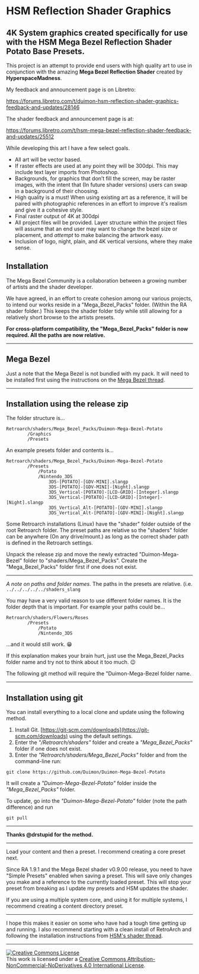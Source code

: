 # HSM Reflection Shader Graphics

## 4K System graphics created specifically for use with the HSM Mega Bezel Reflection Shader Potato Base Presets.

This project is an attempt to provide end users with high quality art to use in conjunction with the amazing **Mega Bezel Reflection Shader** created by **HyperspaceMadness**.

My feedback and announcement page is on Libretro:

https://forums.libretro.com/t/duimon-hsm-reflection-shader-graphics-feedback-and-updates/28146

The shader feedback and announcement page is at:

https://forums.libretro.com/t/hsm-mega-bezel-reflection-shader-feedback-and-updates/25512

While developing this art I have a few select goals.

* All art will be vector based.
* If raster effects are used at any point they will be 300dpi. This may include text layer imports from Photoshop.
* Backgrounds, for graphics that don’t fill the screen, may be raster images, with the intent that (In future shader versions) users can swap in a background of their choosing.
* High quality is a must! When using existing art as a reference, it will be paired with photographic references in an effort to improve it's realism and give it a cohesive style.
* Final raster output of 4K at 300dpi
* All project files will be provided. Layer structure within the project files will assume that an end user may want to change the bezel size or placement, and *attempt* to make balancing the artwork easy.
* Inclusion of logo, night, plain, and 4K vertical versions, where they make sense.

## Installation

The Mega Bezel Community is a collaboration between a growing number of artists and the shader developer.

We have agreed, in an effort to create cohesion among our various projects, to intend 
our works reside in a "Mega_Bezel_Packs" folder. (Within the RA shader folder.) This
keeps the shader folder tidy while still allowing for a relatively short browse to the 
artists presets.

**For cross-platform compatibility, the "Mega_Bezel_Packs" folder is now required. All the paths are now relative.**

___

## Mega Bezel

Just a note that the Mega Bezel is not bundled with my pack. It will need to be installed first using the instructions on the [Mega Bezel thread](https://forums.libretro.com/t/hsm-mega-bezel-reflection-shader-feedback-and-updates/25512).
___


## Installation using the release zip

The folder structure is...

    Retroarch/shaders/Mega_Bezel_Packs/Duimon-Mega-Bezel-Potato
        	/Graphics
        	/Presets


An example presets folder and contents is...

    Retroarch/shaders/Mega_Bezel_Packs/Duimon-Mega-Bezel-Potato
    		/Presets
    		    /Potato
    			/Nintendo_3DS
    				3DS-[POTATO]-[GDV-MINI].slangp
    				3DS-[POTATO]-[GDV-MINI]-[Night].slangp
    				3DS_Vertical-[POTATO]-[LCD-GRID]-[Integer].slangp
    				3DS_Vertical-[POTATO]-[LCD-GRID]-[Integer]-[Night].slangp
    				3DS_Vertical_Alt-[POTATO]-[GDV-MINI].slangp
    				3DS_Vertical_Alt-[POTATO]-[GDV-MINI]-[Night].slangp

Some Retroarch installations (Linux) have the "shader" folder outside of the root Retroarch folder. The preset paths are relative so the "shaders" folder can be anywhere (On any drive/mount.) as long as the correct shader path is defined in the Retroarch settings.

Unpack the release zip and move the newly extracted "Duimon-Mega-Bezel" folder to "shaders/Mega_Bezel_Packs". Create the "Mega_Bezel_Packs" folder first if one does not exist.

___

*A note on paths and folder names.* The paths in the presets are relative. (i.e. `../../../../../shaders_slang`


You may have a very valid reason to use different folder names. It is the folder depth that is important. For example your paths could be...


    Retroarch/shaders/Flowers/Roses
    		/Presets
    		    /Potato
    			/Nintendo_3DS

...and it would still work. :grin:

If this explanation makes your brain hurt, just use the Mega_Bezel_Packs folder name and try not to think about it too much. :wink:

The following git method will require the "Duimon-Mega-Bezel folder name.


___

## Installation using git


You can install everything to a local clone and update using the following method.

1. Install Git. [https://git-scm.com/downloads](https://git-scm.com/downloads) using the default settings.
2. Enter the *"/Retroarch/shaders"* folder and create a *"Mega_Bezel_Packs"* folder if one does not exist.
3. Enter the *"Retroarch/shaders/Mega_Bezel_Packs"* folder and from the command-line run:

```
git clone https://github.com/Duimon/Duimon-Mega-Bezel-Potato
```

It will create a *"Duimon-Mega-Bezel-Potato"* folder inside the *"Mega_Bezel_Packs"* folder. 

To update, go into the *"Duimon-Mega-Bezel-Potato"* folder (note the path difference) and run

```
git pull
```
___

**Thanks @drstupid for the method.**
___



Load your content and then a preset. I recommend creating a core preset next.

Since RA 1.9.1 and the Mega Bezel shader v0.9.00 release, you need to have "Simple Presets" enabled when saving a preset. This will save only changes you make and a reference to the currently loaded preset. This will stop your preset from breaking as I update my presets and HSM updates the shader.

If you are using a multiple system core, and using it for multiple systems, I recommend creating a content directory preset.

---

I hope this makes it easier on some who have had a tough time getting up and running. I also recommend starting with a clean install of RetroArch and following the installation instructions from [HSM's shader thread](https://forums.libretro.com/t/hsm-mega-bezel-reflection-shader-feedback-and-updates/25512).

___

<a rel="license" href="http://creativecommons.org/licenses/by-nc-nd/4.0/"><img alt="Creative Commons License" style="border-width:0" src="https://i.creativecommons.org/l/by-nc-nd/4.0/80x15.png" /></a><br />This work is licensed under a <a rel="license" href="http://creativecommons.org/licenses/by-nc-nd/4.0/">Creative Commons Attribution-NonCommercial-NoDerivatives 4.0 International License</a>.

